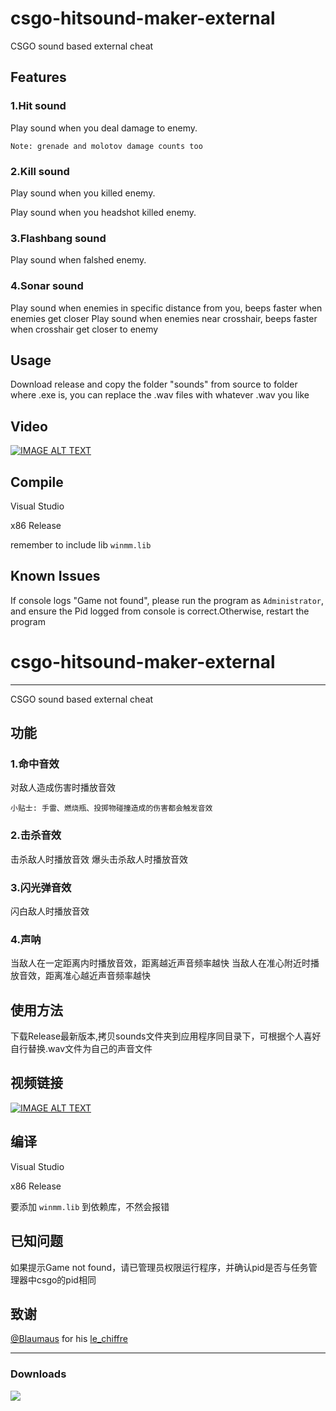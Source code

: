 
# csgo-hitsound-maker-external
CSGO sound based external cheat

## Features
### 1.Hit sound
Play sound when you deal damage to enemy.

`Note: grenade and molotov damage counts too`
### 2.Kill sound

Play sound when you killed enemy.

Play sound when you headshot killed enemy.
### 3.Flashbang sound

Play sound when falshed enemy.

### 4.Sonar sound
Play sound when enemies in specific distance from you, beeps faster when enemies get closer
Play sound when enemies near crosshair, beeps faster when crosshair get closer to enemy

## Usage
Download release and copy the folder "sounds" from source to folder where .exe is, you can replace the .wav files with whatever .wav you like

## Video
[![IMAGE ALT TEXT](https://github.com/Liuhaixv/csgo-hitsound-maker-external/blob/master/img/0.jpg)](https://www.youtube.com/watch?v=Q_okx0boOVw&t=42s)

## Compile
Visual Studio

x86 Release

remember to include lib `winmm.lib`

## Known Issues
If console logs "Game not found", please run the program as `Administrator`, and ensure the Pid logged from console is correct.Otherwise, restart the program




# csgo-hitsound-maker-external

---
CSGO sound based external cheat

## 功能
### 1.命中音效
对敌人造成伤害时播放音效

`小贴士: 手雷、燃烧瓶、投掷物碰撞造成的伤害都会触发音效`
### 2.击杀音效

击杀敌人时播放音效
爆头击杀敌人时播放音效
### 3.闪光弹音效

闪白敌人时播放音效

### 4.声呐
当敌人在一定距离内时播放音效，距离越近声音频率越快
当敌人在准心附近时播放音效，距离准心越近声音频率越快

## 使用方法
下载Release最新版本,拷贝sounds文件夹到应用程序同目录下，可根据个人喜好自行替换.wav文件为自己的声音文件

## 视频链接
[![IMAGE ALT TEXT](https://github.com/Liuhaixv/csgo-hitsound-maker-external/blob/master/img/0.jpg)](https://www.youtube.com/watch?v=Q_okx0boOVw&t=42s)

## 编译
Visual Studio

x86 Release

 要添加 `winmm.lib` 到依赖库，不然会报错

## 已知问题
如果提示Game not found，请已管理员权限运行程序，并确认pid是否与任务管理器中csgo的pid相同

## 致谢
[@Blaumaus](https://github.com/Blaumaus) for his [le_chiffre](https://github.com/Blaumaus/le_chiffre/tree/main/Le_Chiffre)

---


### Downloads

![](https://img.shields.io/github/downloads/Liuhaixv/csgo-hitsound-maker-external/total)

